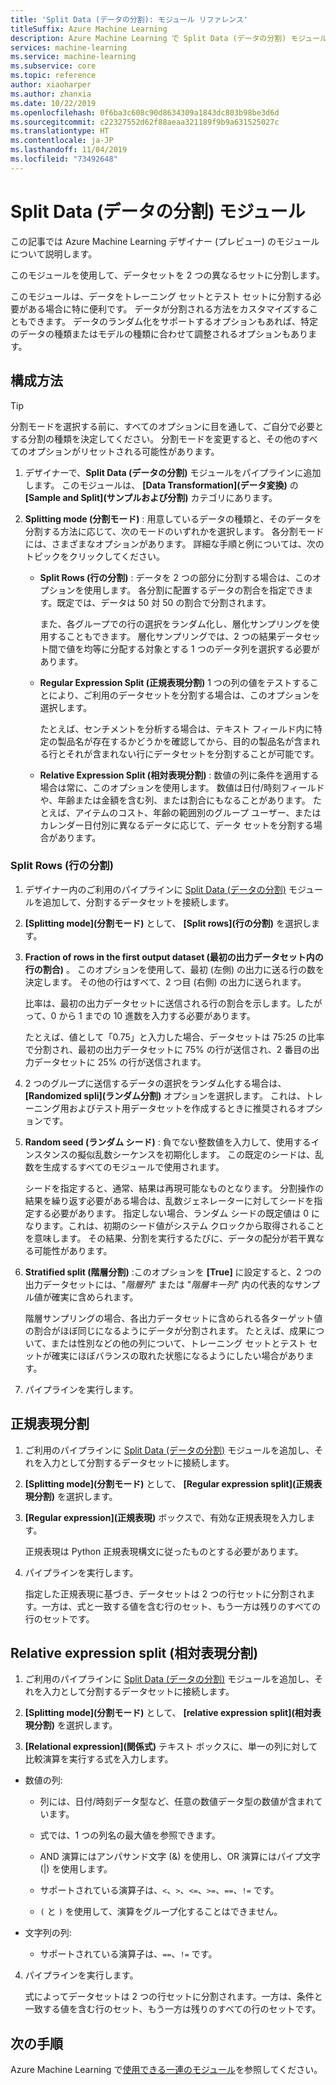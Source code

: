 ```yaml
---
title: 'Split Data (データの分割): モジュール リファレンス'
titleSuffix: Azure Machine Learning
description: Azure Machine Learning で Split Data (データの分割) モジュールを使用して、データセットを 2 つの異なるセットに分割する方法について説明します。
services: machine-learning
ms.service: machine-learning
ms.subservice: core
ms.topic: reference
author: xiaoharper
ms.author: zhanxia
ms.date: 10/22/2019
ms.openlocfilehash: 0f6ba3c608c90d8634309a1843dc803b98be3d6d
ms.sourcegitcommit: c22327552d62f88aeaa321189f9b9a631525027c
ms.translationtype: HT
ms.contentlocale: ja-JP
ms.lasthandoff: 11/04/2019
ms.locfileid: "73492648"
---
```

# <a name="split-data-module"></a>Split Data (データの分割) モジュール

この記事では Azure Machine Learning デザイナー (プレビュー) のモジュールについて説明します。

このモジュールを使用して、データセットを 2 つの異なるセットに分割します。

このモジュールは、データをトレーニング セットとテスト セットに分割する必要がある場合に特に便利です。 データが分割される方法をカスタマイズすることもできます。 データのランダム化をサポートするオプションもあれば、特定のデータの種類またはモデルの種類に合わせて調整されるオプションもあります。

## <a name="how-to-configure"></a>構成方法

> [!TIP]
> 分割モードを選択する前に、すべてのオプションに目を通して、ご自分で必要とする分割の種類を決定してください。
> 分割モードを変更すると、その他のすべてのオプションがリセットされる可能性があります。

1. デザイナーで、**Split Data (データの分割)** モジュールをパイプラインに追加します。 このモジュールは、 **[Data Transformation]\(データ変換\)** の **[Sample and Split]\(サンプルおよび分割\)** カテゴリにあります。

2. **Splitting mode (分割モード)** : 用意しているデータの種類と、そのデータを分割する方法に応じて、次のモードのいずれかを選択します。 各分割モードには、さまざまなオプションがあります。 詳細な手順と例については、次のトピックをクリックしてください。 

    - **Split Rows (行の分割)** : データを 2 つの部分に分割する場合は、このオプションを使用します。 各分割に配置するデータの割合を指定できます。既定では、データは 50 対 50 の割合で分割されます。

        また、各グループでの行の選択をランダム化し、層化サンプリングを使用することもできます。 層化サンプリングでは、2 つの結果データセット間で値を均等に分配する対象とする 1 つのデータ列を選択する必要があります。  

    - **Regular Expression Split (正規表現分割)**  1 つの列の値をテストすることにより、ご利用のデータセットを分割する場合は、このオプションを選択します。

        たとえば、センチメントを分析する場合は、テキスト フィールド内に特定の製品名が存在するかどうかを確認してから、目的の製品名が含まれる行とそれが含まれない行にデータセットを分割することが可能です。

    - **Relative Expression Split (相対表現分割)** : 数値の列に条件を適用する場合は常に、このオプションを使用します。 数値は日付/時刻フィールドや、年齢または金額を含む列、または割合にもなることがあります。 たとえば、アイテムのコスト、年齢の範囲別のグループ ユーザー、またはカレンダー日付別に異なるデータに応じて、データ セットを分割する場合があります。

### <a name="split-rows"></a>Split Rows (行の分割)

1.  デザイナー内のご利用のパイプラインに [Split Data (データの分割)](./split-data.md) モジュールを追加して、分割するデータセットを接続します。
  
2.  **[Splitting mode]\(分割モード\)** として、 **[Split rows]\(行の分割\)** を選択します。 

3.  **Fraction of rows in the first output dataset (最初の出力データセット内の行の割合)** 。 このオプションを使用して、最初 (左側) の出力に送る行の数を決定します。 その他の行はすべて、2 つ目 (右側) の出力に送られます。

    比率は、最初の出力データセットに送信される行の割合を示します。したがって、0 から 1 までの 10 進数を入力する必要があります。
     
     たとえば、値として「0.75」と入力した場合、データセットは 75:25 の比率で分割され、最初の出力データセットに 75% の行が送信され、2 番目の出力データセットに 25% の行が送信されます。
  
4. 2 つのグループに送信するデータの選択をランダム化する場合は、 **[Randomized spli]\(ランダム分割\)** オプションを選択します。 これは、トレーニング用およびテスト用データセットを作成するときに推奨されるオプションです。

5.  **Random seed (ランダム シード)** : 負でない整数値を入力して、使用するインスタンスの擬似乱数シーケンスを初期化します。 この既定のシードは、乱数を生成するすべてのモジュールで使用されます。 

     シードを指定すると、通常、結果は再現可能なものとなります。 分割操作の結果を繰り返す必要がある場合は、乱数ジェネレーターに対してシードを指定する必要があります。 指定しない場合、ランダム シードの既定値は 0 になります。これは、初期のシード値がシステム クロックから取得されることを意味します。 その結果、分割を実行するたびに、データの配分が若干異なる可能性があります。 

6. **Stratified split (階層分割)** :このオプションを **[True]** に設定すると、2 つの出力データセットには、"*階層列*" または "*階層キー列*" 内の代表的なサンプル値が確実に含められます。 

    階層サンプリングの場合、各出力データセットに含められる各ターゲット値の割合がほぼ同じになるようにデータが分割されます。 たとえば、成果について、または性別などの他の列について、トレーニング セットとテスト セットが確実にほぼバランスの取れた状態になるようにしたい場合があります。

7. パイプラインを実行します。


## <a name="regular-expression-split"></a>正規表現分割

1.  ご利用のパイプラインに [Split Data (データの分割)](./split-data.md) モジュールを追加し、それを入力として分割するデータセットに接続します。  
  
2.  **[Splitting mode]\(分割モード\)** として、 **[Regular expression split]\(正規表現分割\)** を選択します。

3. **[Regular expression]\(正規表現\)** ボックスで、有効な正規表現を入力します。 
  
   正規表現は Python 正規表現構文に従ったものとする必要があります。


4. パイプラインを実行します。

    指定した正規表現に基づき、データセットは 2 つの行セットに分割されます。一方は、式と一致する値を含む行のセット、もう一方は残りのすべての行のセットです。 

## <a name="relative-expression-split"></a>Relative expression split (相対表現分割)

1. ご利用のパイプラインに [Split Data (データの分割)](./split-data.md) モジュールを追加し、それを入力として分割するデータセットに接続します。
  
2. **[Splitting mode]\(分割モード\)** として、 **[relative expression split]\(相対表現分割\)** を選択します。
  
3. **[Relational expression]\(関係式\)** テキスト ボックスに、単一の列に対して比較演算を実行する式を入力します。


 - 数値の列:
    - 列には、日付/時刻データ型など、任意の数値データ型の数値が含まれています。

    - 式では、1 つの列名の最大値を参照できます。

    - AND 演算にはアンパサンド文字 (&) を使用し、OR 演算にはパイプ文字 (|) を使用します。

    - サポートされている演算子は、`<`、`>`、`<=`、`>=`、`==`、`!=` です。

    - `(` と `)` を使用して、演算をグループ化することはできません。

 - 文字列の列: 
    - サポートされている演算子は、`==`、`!=` です。



4. パイプラインを実行します。

    式によってデータセットは 2 つの行セットに分割されます。一方は、条件と一致する値を含む行のセット、もう一方は残りのすべての行のセットです。

## <a name="next-steps"></a>次の手順

Azure Machine Learning で[使用できる一連のモジュール](module-reference.md)を参照してください。 